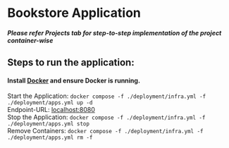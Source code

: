 # Bookstore Application
##### Please refer Projects tab for step-to-step implementation of the project container-wise

## Steps to run the application:

#### Install [Docker](https://www.docker.com/) and ensure Docker is running.

Start the Application: `docker compose -f ./deployment/infra.yml -f ./deployment/apps.yml up -d` <br>
Endpoint-URL: [localhost:8080](http://localhost:8080/products?) <br>
Stop the Application:  `docker compose -f ./deployment/infra.yml -f ./deployment/apps.yml stop` <br>
Remove Containers: `docker compose -f ./deployment/infra.yml -f ./deployment/apps.yml rm -f` <br>

